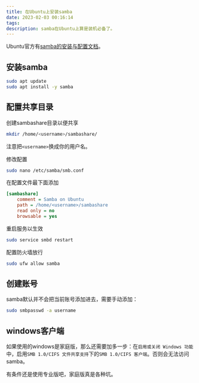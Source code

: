 ```yaml
---
title: 在Ubuntu上安装samba
date: 2023-02-03 00:16:14
tags:
description: samba在Ubuntu上算是装机必备了。
---
```

Ubuntu官方有[samba的安装与配置文档](https://ubuntu.com/tutorials/install-and-configure-samba)。

## 安装samba
```bash
sudo apt update
sudo apt install -y samba
```

## 配置共享目录
创建sambashare目录以便共享
```bash
mkdir /home/<username>/sambashare/
```
注意把`<username>`换成你的用户名。

修改配置
```bash
sudo nano /etc/samba/smb.conf
```
在配置文件最下面添加
```ini
[sambashare]
    comment = Samba on Ubuntu
    path = /home/<username>/sambashare
    read only = no
    browsable = yes
```

重启服务以生效
```bash
sudo service smbd restart
```

配置防火墙放行
```bash
sudo ufw allow samba
```

## 创建账号

samba默认并不会把当前账号添加进去，需要手动添加：
```bash
sudo smbpasswd -a username
```

## windows客户端

如果使用的windows是家庭版，那么还需要加多一步：在`启用或关闭 Windows 功能`中，启用`SMB 1.0/CIFS 文件共享支持`下的`SMB 1.0/CIFS 客户端`。否则会无法访问samba。

有条件还是使用专业版吧，家庭版真是各种坑。

